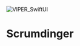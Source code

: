 ![VIPER_SwiftUI](https://user-images.githubusercontent.com/71208265/207172404-50721b3b-7579-4bf0-9e6e-e49d8c9ea755.png)
# Scrumdinger
